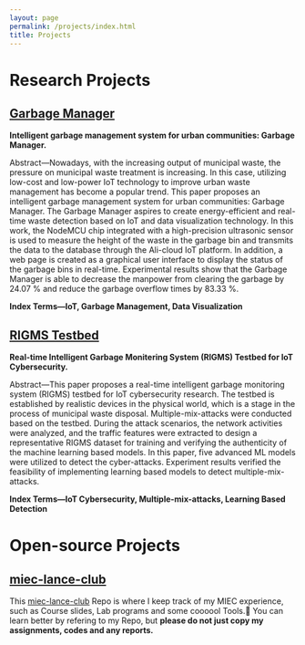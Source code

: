 ```yaml
---
layout: page
permalink: /projects/index.html
title: Projects
---
```


# Research Projects

## [Garbage Manager]

**Intelligent garbage management system for urban communities: Garbage Manager.**

Abstract—Nowadays, with the increasing output of municipal waste, the pressure on municipal waste treatment is increasing. In this case, utilizing low-cost and low-power IoT technology to improve urban waste management has become a popular trend. This paper proposes an intelligent garbage management system for urban communities: Garbage Manager. The Garbage Manager aspires to create energy-efficient and real-time waste detection based on IoT and data visualization technology. In this work, the NodeMCU chip integrated with a high-precision ultrasonic sensor is used to measure the height of the waste in the garbage bin and transmits the data to the database through the Ali-cloud IoT platform. In addition, a web page is created as a graphical user interface to display the status of the garbage bins in real-time. Experimental results show that the Garbage Manager is able to decrease the manpower from clearing the garbage by 24.07 % and reduce the garbage overflow times by 83.33 %.

**Index Terms—IoT, Garbage Management, Data Visualization**

[Garbage Manager]: https://caihanlin.com/mypaper/202208cenim.pdf



## [RIGMS Testbed]

**Real-time Intelligent Garbage Monitering System (RIGMS) Testbed for IoT Cybersecurity.**

Abstract—This paper proposes a real-time intelligent garbage monitoring system (RIGMS) testbed for IoT cybersecurity research. The testbed is established by realistic devices in the physical world, which is a stage in the process of municipal waste disposal. Multiple-mix-attacks were conducted based on the testbed. During the attack scenarios, the network activities were analyzed, and the traffic features were extracted to design a representative RIGMS dataset for training and verifying the authenticity of the machine learning based models. In this paper, five advanced ML models were utilized to detect the cyber-attacks. Experiment results verified the feasibility of implementing learning based models to detect multiple-mix-attacks.

**Index Terms—IoT Cybersecurity, Multiple-mix-attacks, Learning Based Detection**

[RIGMS Testbed]:https://caihanlin.com/mypaper/202210camb.pdf





# Open-source Projects

## [miec-lance-club]

This [miec-lance-club] Repo is where I keep track of my MIEC experience, such as Course slides, Lab programs and some coooool Tools.🙈 You can learn better by refering to my Repo, but **please do not just copy my assignments, codes and any reports.**

[miec-lance-club]:https://github.com/GuangLun2000/miec-club-lance







